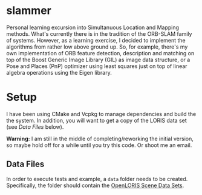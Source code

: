 # slammer

Personal learning excursion into Simultanuous Location and Mapping methods. What's currently there is in the tradition 
of the ORB-SLAM family of systems. However, as a learning exercise, I decided to implement the algorithms 
from rather low above ground up. So, for example, there's my own implementation of ORB feature detection, 
description and matching on top of the Boost Generic Image Library (GIL) as image data structure, or a 
Pose and Places (PnP) optimizer using least squares just on top of linear algebra operations using the Eigen 
library.

# Setup

I have been using CMake and Vcpkg to manage dependencies and build the the system. In addition, you will 
want to get a copy of the LORIS data set (see _Data Files_ below). 

__Warning:__ I am still in the middle of completing/reworking the initial version, so maybe hold off for a 
while until you try this code. Or shoot me an email.

## Data Files

In order to execute tests and example, a `data` folder needs to be created. Specifically, the folder should
contain the [OpenLORIS Scene Data Sets](https://shimo.im/docs/HhJj6XHYhdRQ6jjk).
